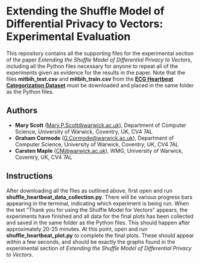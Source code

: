 # Extending the Shuffle Model of Differential Privacy to Vectors: Experimental Evaluation

This repository contains all the supporting files for the experimental section of the paper _Extending the Shuffle Model of Differential Privacy to Vectors_,
including all the Python files necessary for anyone to repeat all of the experiments given as evidence for the results in the paper.
Note that the files **mitbih_test.csv** and **mitbih_train.csv** from the [**ECG Heartbeat Categorization Dataset**](https://www.kaggle.com/shayanfazeli/heartbeat) must be downloaded and placed in the same folder as the Python files.

## Authors

- **Mary Scott** (Mary.P.Scott@warwick.ac.uk), Department of Computer Science, University of Warwick, Coventry, UK, CV4 7AL
- **Graham Cormode** (G.Cormode@warwick.ac.uk), Department of Computer Science, University of Warwick, Coventry, UK, CV4 7AL
- **Carsten Maple** (CM@warwick.ac.uk), WMG, University of Warwick, Coventry, UK, CV4 7AL

## Instructions

After downloading all the files as outlined above, first open and run **shuffle_heartbeat_data_collection.py**. There will be various progress bars appearing in the terminal, indicating which experiment is being run. When the text "Thank you for using the Shuffle Model for Vectors" appears, the experiments have finished and all data for the final plots has been collected and saved in the same folder as the Python files. This should happen after approximately 20-25 minutes. At this point, open and run **shuffle_heartbeat_plot.py** to complete the final plots. These should appear within a few seconds, and should be exactly the graphs found in the experimental section of _Extending the Shuffle Model of Differential Privacy to Vectors_.
